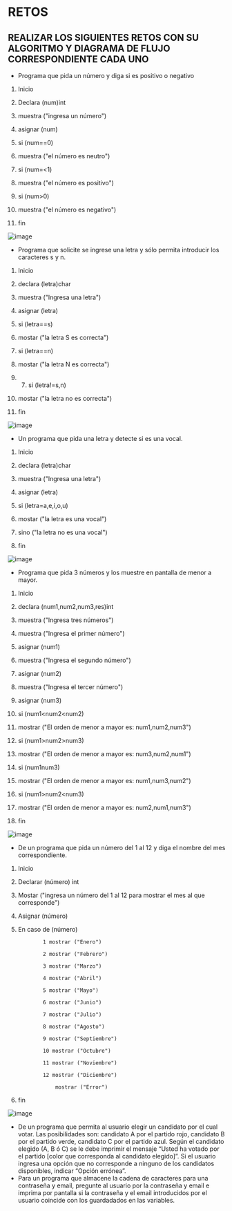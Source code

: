 # RETOS
## REALIZAR LOS SIGUIENTES RETOS CON SU ALGORITMO Y DIAGRAMA DE FLUJO CORRESPONDIENTE CADA UNO 

* Programa que pida un número y diga si es positivo o negativo

1. Inicio

2. Declara (num)int

3. muestra ("ingresa un número")

4. asignar (num)

5. si (num==0)

6. muestra ("el número es neutro")

7. si (num=<1)

8. muestra ("el número es positivo")

9. si (num>0)

10. muestra ("el número es negativo")

11. fin 

![image](https://user-images.githubusercontent.com/103066249/164295666-41829624-20d6-49b9-83c3-128563784add.png)


* Programa que solicite se ingrese una letra y sólo permita introducir los caracteres s y n.

1. Inicio

2. declara (letra)char

3. muestra ("Ingresa una letra")

4. asignar (letra)

5. si (letra==s)

6. mostar ("la letra S es correcta")

7. si (letra==n)

8. mostar ("la letra N es correcta") 

9. 7. si (letra!=s,n)

10. mostar ("la letra no es correcta")  

11. fin

![image](https://user-images.githubusercontent.com/103066249/164296725-e3099603-85d2-4eff-a071-e277f64ef777.png)



* Un programa que pida una letra y detecte si es una vocal. 


1. Inicio

2. declara (letra)char

3. muestra ("Ingresa una letra")

4. asignar (letra)

5. si (letra=a,e,i,o,u)

6. mostar ("la letra es una vocal")

8. sino ("la letra no es una vocal") 

9. fin

![image](https://user-images.githubusercontent.com/103066249/164298736-9fc90ad6-e657-4f60-98cc-1ed41f9e61dc.png)



* Programa que pida 3 números y los muestre en pantalla de menor a mayor. 


1. Inicio

2. declara (num1,num2,num3,res)int

3. muestra ("Ingresa tres números")

4. muestra ("Ingresa el primer número")

5. asignar (num1)

6. muestra ("Ingresa el segundo número")

7. asignar (num2) 

8. muestra ("Ingresa el tercer número")

9. asignar (num3)

10. si (num1<num2<num2)

11. mostrar ("El orden de menor a mayor es: num1,num2,num3")

12. si (num1>num2>num3)

13. mostrar ("El orden de menor a mayor es: num3,num2,num1")

14. si (num1<num2>num3)

15. mostrar ("El orden de menor a mayor es: num1,num3,num2")
  
16. si (num1>num2<num3)
                     
17. mostrar  ("El orden de menor a mayor es: num2,num1,num3")                       
  
16. fin 
                        
![image](https://user-images.githubusercontent.com/103066249/164302718-a23dcd40-9154-4cab-9152-65cece0eff07.png)

                        


* De un programa que pida un número del 1 al 12 y diga el nombre del mes correspondiente.

1. Inicio
                        
2. Declarar (número) int 
                        
3. Mostar ("ingresa un número del 1 al 12 para mostrar el mes al que corresponde")
                        
4. Asignar (número)
                        
5. En caso de (número)  
              
               1 mostrar ("Enero")  
  
               2 mostrar ("Febrero")
  
               3 mostrar ("Marzo")
                        
               4 mostrar ("Abril") 
                        
               5 mostrar ("Mayo")
                        
               6 mostrar ("Junio")
                        
               7 mostrar ("Julio")
                        
               8 mostrar ("Agosto")
                        
               9 mostrar ("Septiembre")
                        
               10 mostrar ("Octubre")
                        
               11 mostrar ("Noviembre")
                        
               12 mostrar ("Diciembre")
                        
                   mostrar ("Error")
                        
 6. fin    
                        
                        
 ![image](https://user-images.githubusercontent.com/103066249/164527223-4720c747-783c-4ee0-9b13-fdc23340c500.png)
                       
  
* De un programa que permita al usuario elegir un candidato por el cual votar. Las posibilidades son: candidato A por el partido rojo, candidato B por el partido verde, candidato C por el partido azul. Según el candidato elegido (A, B ó C) se le debe imprimir el mensaje “Usted ha votado por el partido [color que corresponda al candidato elegido]”. Si el usuario ingresa una opción que no corresponde a ninguno de los candidatos disponibles, indicar “Opción errónea”.
* Para un programa que almacene la cadena de caracteres para una contraseña y email, pregunte al usuario por la contraseña y email e imprima por pantalla si la contraseña y el email introducidos por el usuario coincide con los guardadados en las variables.
